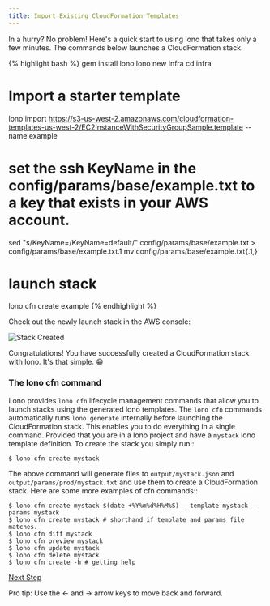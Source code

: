 ```yaml
---
title: Import Existing CloudFormation Templates
---
```


In a hurry? No problem!  Here's a quick start to using lono that takes only a few minutes.  The commands below launches a CloudFormation stack.

{% highlight bash %}
gem install lono
lono new infra
cd infra

# Import a starter template
lono import https://s3-us-west-2.amazonaws.com/cloudformation-templates-us-west-2/EC2InstanceWithSecurityGroupSample.template --name example

# set the ssh KeyName in the config/params/base/example.txt to a key that exists in your AWS account.
sed "s/KeyName=/KeyName=default/" config/params/base/example.txt > config/params/base/example.txt.1
mv config/params/base/example.txt{.1,}

# launch stack
lono cfn create example
{% endhighlight %}

Check out the newly launch stack in the AWS console:

<img src="/img/tutorial/stack-created.png" alt="Stack Created" class="doc-photo">

Congratulations!  You have successfully created a CloudFormation stack with lono. It's that simple. 😁

### The lono cfn command

Lono provides `lono cfn` lifecycle management commands that allow you to launch stacks using the generated lono templates. The `lono cfn` commands automatically runs `lono generate` internally before launching the CloudFormation stack.  This enables you to do everything in a single command. Provided that you are in a lono project and have a `mystack` lono template definition. To create the stack you simply run::

```
$ lono cfn create mystack
```

The above command will generate files to `output/mystack.json` and `output/params/prod/mystack.txt` and use them to create a CloudFormation stack. Here are some more examples of cfn commands::

```
$ lono cfn create mystack-$(date +%Y%m%d%H%M%S) --template mystack --params mystack
$ lono cfn create mystack # shorthand if template and params file matches.
$ lono cfn diff mystack
$ lono cfn preview mystack
$ lono cfn update mystack
$ lono cfn delete mystack
$ lono cfn create -h # getting help
```

<a id="next" class="btn btn-primary" href="{% link docs.md %}">Next Step</a>
<p class="keyboard-tip">Pro tip: Use the <- and -> arrow keys to move back and forward.</p>

